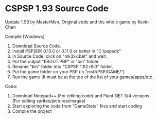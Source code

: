 # CSPSP 1.93 Source Code

Update 1.93 by MasterMen, Original code and the whole game by Kevin Chen

Compile [Windows]:
1. Download Source Code.
2. Install PSPSDK 0.10.0 or 0.11.0 or better in "C:\pspsdk\"
3. In Source Code: click on "mk3xx.bat" and wait.
4. Put the output "EBOOT.PBP" in "bin" folder.
5. Rename "bin" folder into "CSPSP 1.92 r9.0" folder.
6. Put the game folder on your PSP (in "ms0/PSP/GAME/")
7. Run the game (It must be at the top of the list of your games/apps/etc.

Code:
1. Download Notepad++ (For editing code) and Paint.NET 3/4 versions (For editing sprites/pictures/images)
2. Start exploring the code from "GameState" files and start coding
3. Compile the project
